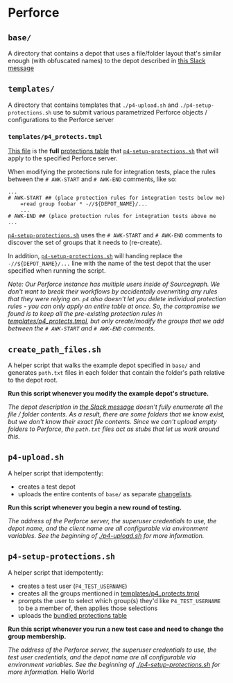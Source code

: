 # Perforce

## `base/`

A directory that contains a depot that uses a file/folder layout that's similar enough (with obfuscated names) to the depot described in [this Slack message](https://sourcegraph.slack.com/archives/C02EDAQAJQZ/p1659583885164999)

## `templates/`

A directory that contains templates that `./p4-upload.sh` and `./p4-setup-protections.sh` use to submit various parametrized Perforce objects / configurations to the Perforce server

### `templates/p4_protects.tmpl`

[This file](./templates/p4_protects.tmpl) is the **full** [protections table](https://www.perforce.com/manuals/cmdref/Content/CmdRef/p4_protect.html#p4_protect) that [`p4-setup-protections.sh`](#p4-setup-protections.sh) that will apply to the specified Perforce server.

When modifying the protections rule for integration tests, place the rules between the `# AWK-START` and `# AWK-END` comments, like so:

```text
...
# AWK-START ## (place protection rules for integration tests below me)
    =read group foobar * -//${DEPOT_NAME}/...
    ...
# AWK-END ## (place protection rules for integration tests above me
...
```

[`p4-setup-protections.sh`](#p4-setup-protections.sh) uses the `# AWK-START` and `# AWK-END` comments to discover the set of groups that it needs to (re-create).

In addition, [`p4-setup-protections.sh`](#p4-setup-protections.sh) will handing replace the `-//${DEPOT_NAME}/...` line with the name of the test depot that the user specified when running the script.

_Note: Our Perforce instance has multiple users inside of Sourcegraph. We don't want to break their workflows by accidentally overwriting any rules that they were relying on. `p4` also doesn't let you delete individual protection rules - you can only apply an entire table at once. So, the compromise we found is to keep all the pre-existing protection rules in [templates/p4_protects.tmpl](./templates/p4_protects.tmpl), but only create/modify the groups that we add between the `# AWK-START` and `# AWK-END` comments._

## `create_path_files.sh`

A helper script that walks the example depot specified in `base/` and generates `path.txt` files in each folder that contain the folder's path relative to the depot root.

**Run this script whenever you modify the example depot's structure.**

_The depot description in [the Slack message](https://sourcegraph.slack.com/archives/C02EDAQAJQZ/p1659583885164999) doesn't fully enumerate all the file / folder contents. As a result, there are some folders that we know exist, but we don't know their exact file contents. Since we can't upload empty folders to Perforce, the `path.txt` files act as stubs that let us work around this._

## `p4-upload.sh`

A helper script that idempotently:

- creates a test depot
- uploads the entire contents of `base/` as separate [changelists](https://www.perforce.com/manuals/cmdref/Content/CmdRef/p4_changes.html).

**Run this script whenever you begin a new round of testing.**

_The address of the Perforce server, the superuser credentials to use, the depot name, and the client name are all configurable via environment variables. See the beginning of [./p4-upload.sh](./p4-upload.sh) for more information._

## `p4-setup-protections.sh`

A helper script that idempotently:

- creates a test user (`P4_TEST_USERNAME`)
- creates all the groups mentioned in [templates/p4_protects.tmpl](./templates/p4_protects.tmpl)
- prompts the user to select which group(s) they'd like `P4_TEST_USERNAME` to be a member of, then applies those selections
- uploads the [bundled protections table](./templates/p4_protects.tmpl)

**Run this script whenever you run a new test case and need to change the group membership.**

_The address of the Perforce server, the superuser credentials to use, the test user credentials, and the depot name are all configurable via environment variables. See the beginning of [./p4-setup-protections.sh](./p4-setup-protections.sh) for more information._
Hello World
